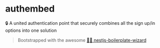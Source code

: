 # authembed

🔒 A united authentication point that securely combines all the sign up/in options into one solution

> Bootstrapped with the awesome [🧙‍♂️ nestjs-boilerplate-wizard](https://github.com/Edgar-P-yan/nestjs-boilerplate-wizard)

